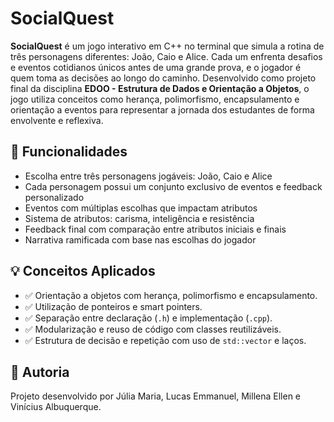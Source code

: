 # SocialQuest

**SocialQuest** é um jogo interativo em C++ no terminal que simula a rotina de três personagens diferentes: João, Caio e Alice. Cada um enfrenta desafios e eventos cotidianos únicos antes de uma grande prova, e o jogador é quem toma as decisões ao longo do caminho.
Desenvolvido como projeto final da disciplina **EDOO - Estrutura de Dados e Orientação a Objetos**, o jogo utiliza conceitos como herança, polimorfismo, encapsulamento e orientação a eventos para representar a jornada dos estudantes de forma envolvente e reflexiva.


## 🔧 Funcionalidades

* Escolha entre três personagens jogáveis: João, Caio e Alice
* Cada personagem possui um conjunto exclusivo de eventos e feedback personalizado
* Eventos com múltiplas escolhas que impactam atributos
* Sistema de atributos: carisma, inteligência e resistência
* Feedback final com comparação entre atributos iniciais e finais
* Narrativa ramificada com base nas escolhas do jogador


## 💡 Conceitos Aplicados

- ✅ Orientação a objetos com herança, polimorfismo e encapsulamento.
- ✅ Utilização de ponteiros e smart pointers.
- ✅ Separação entre declaração (`.h`) e implementação (`.cpp`).
- ✅ Modularização e reuso de código com classes reutilizáveis.
- ✅ Estrutura de decisão e repetição com uso de `std::vector` e laços.


## 🌟 Autoria

Projeto desenvolvido por Júlia Maria, Lucas Emmanuel, Millena Ellen e Vinícius Albuquerque.

